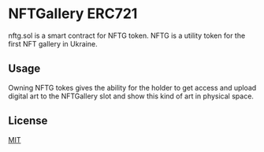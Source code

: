 # NFTGallery ERC721 

nftg.sol is a smart contract for NFTG token. NFTG is a utility token for the first NFT gallery in Ukraine.

## Usage
Owning NFTG tokes gives the ability for the holder to get access and upload digital art to the NFTGallery slot and show this kind of art in physical space.

## License
[MIT](https://choosealicense.com/licenses/mit/)
